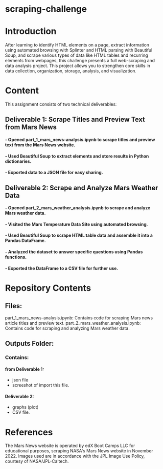 # scraping-challenge
# Introduction

After learning to identify HTML elements on a page, extract information using automated browsing with Splinter and HTML parsing with Beautiful Soup, and scrape various types of data like HTML tables and recurring elements from webpages, this challenge presents a full web-scraping and data analysis project. This project allows you to strengthen core skills in data collection, organization, storage, analysis, and visualization.

# Content
This assignment consists of two technical deliverables:

## Deliverable 1: Scrape Titles and Preview Text from Mars News

#### - Opened part_1_mars_news-analysis.ipynb to scrape titles and preview text from the Mars News website.
#### - Used Beautiful Soup to extract elements and store results in Python dictionaries.
#### - Exported data to a JSON file for easy sharing.


## Deliverable 2: Scrape and Analyze Mars Weather Data

#### - Opened part_2_mars_weather_analysis.ipynb to scrape and analyze Mars weather data.
#### - Visited the Mars Temperature Data Site using automated browsing.
#### - Used Beautiful Soup to scrape HTML table data and assemble it into a Pandas DataFrame.
#### - Analyzed the dataset to answer specific questions using Pandas functions.
#### - Exported the DataFrame to a CSV file for further use.

# Repository Contents
## Files:
part_1_mars_news-analysis.ipynb: Contains code for scraping Mars news article titles and preview text.
part_2_mars_weather_analysis.ipynb: Contains code for scraping and analyzing Mars weather data.

## Outputs Folder:
### Contains:
#### from Deliverable 1:
- json file  
- screeshot of import this file.
#### Deliverable 2:
- graphs (plot)
- CSV file.

  
# References
The Mars News website is operated by edX Boot Camps LLC for educational purposes, scraping NASA's Mars News website in November 2022.
Images used are in accordance with the JPL Image Use Policy, courtesy of NASA/JPL-Caltech.
